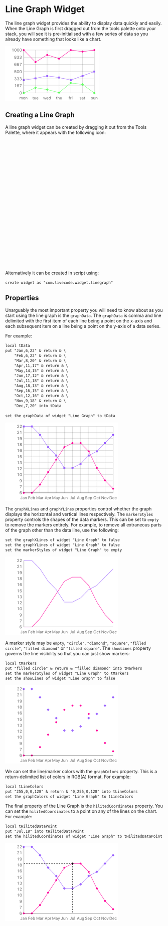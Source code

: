 # Line Graph Widget
The line graph widget provides the ability to display data quickly and 
easily. When the Line Graph is first dragged out from the tools palette 
onto your stack, you will see it is pre-initialised with a few series of 
data so you already have something that looks like a chart.

![Default line graph](images/graph.png)

## Creating a Line Graph
A line graph widget can be created by dragging it out from the Tools
Palette, where it appears with the following icon:

<svg viewBox="0 0 50 40" style="display:block;margin:auto" width="auto" height="50">
  <path d="M496 1408Q496 1468 453.5 1510 411 1552 352 1552 292 1552 250 1510 208 1468 208 1408 208 1348 250 1306 292 1264 352 1264 411 1264 453.5 1306 496 1348 496 1408ZM928 1600Q928 1653 890.5 1690.5 853 1728 800 1728 747 1728 709.5 1690.5 672 1653 672 1600 672 1547 709.5 1509.5 747 1472 800 1472 853 1472 890.5 1509.5 928 1547 928 1600ZM320 960Q320 1026 273 1073 226 1120 160 1120 94 1120 47 1073 0 1026 0 960 0 894 47 847 94 800 160 800 226 800 273 847 320 894 320 960ZM1360 1408Q1360 1454 1327 1487 1294 1520 1248 1520 1202 1520 1169 1487 1136 1454 1136 1408 1136 1362 1169 1329 1202 1296 1248 1296 1294 1296 1327 1329 1360 1362 1360 1408ZM528 512Q528 585 476.5 636.5 425 688 352 688 279 688 227.5 636.5 176 585 176 512 176 439 227.5 387.5 279 336 352 336 425 336 476.5 387.5 528 439 528 512ZM992 320Q992 400 936 456 880 512 800 512 720 512 664 456 608 400 608 320 608 240 664 184 720 128 800 128 880 128 936 184 992 240 992 320ZM1536 960Q1536 1000 1508 1028 1480 1056 1440 1056 1400 1056 1372 1028 1344 1000 1344 960 1344 920 1372 892 1400 864 1440 864 1480 864 1508 892 1536 920 1536 960ZM1328 512Q1328 545 1304.5 568.5 1281 592 1248 592 1215 592 1191.5 568.5 1168 545 1168 512 1168 479 1191.5 455.5 1215 432 1248 432 1281 432 1304.5 455.5 1328 479 1328 512Z" />
</svg>


Alternatively it can be created in script using:

	create widget as "com.livecode.widget.linegraph"

## Properties
Unarguably the most important property you will need to know about as 
you start using the line graph is the `graphData`. The `graphData` is 
comma and line delimited with the first item of each line being a point 
on the x-axis and each subsequent item on a line being a point on the 
y-axis of a data series.

For example:

	local tData
	put "Jan,6,22" & return & \
		"Feb,6,22" & return & \
		"Mar,8,20" & return & \
		"Apr,11,17" & return & \
		"May,14,15" & return & \
		"Jun,17,12" & return & \
		"Jul,11,18" & return & \
		"Aug,18,13" & return & \
		"Sep,16,15" & return & \
		"Oct,12,16" & return & \
		"Nov,9,18" & return & \
		"Dec,7,20" into tData
		
	set the graphData of widget "Line Graph" to tData

![Line graph with data](images/data.png)

The `graphXLines` and `graphYLines` properties control whether the graph
displays the horizontal and vertical lines respectively. The 
`markerStyles` property controls the shapes of the data markers. This
can be set to `empty` to remove the markers entirely. For example, to 
remove all extraneous parts of the graph other than the data line, use
the following:

	set the graphXLines of widget "Line Graph" to false
	set the graphYLines of widget "Line Graph" to false
	set the markerStyles of widget "Line Graph" to empty
	
![Line graph with no grid or markers](images/data-no-markers.png)
	
A marker style may be `empty`, `"circle"`, `"diamond"`, `"square"`, 
`"filled circle"`, `"filled diamond"` or `"filled square"`. 
The `showLines` property governs the line visibility so that you can 
just show markers:

	local tMarkers
	put "filled circle" & return & "filled diamond" into tMarkers
	set the markerStyles of widget "Line Graph" to tMarkers
	set the showLines of widget "Line Graph" to false

![Line graph with no grid or markers](images/data-no-lines.png)

We can set the line/marker colors with the `graphColors` property. This 
is a return-delimited list of colors in RGB(A) format. For example:

	local tLineColors
	put "255,0,0,128" & return & "0,255,0,128" into tLineColors
	set the graphColors of widget "Line Graph" to tLineColors

The final property of the Line Graph is the `hilitedCoordinates` 
property. You can set the `hilitedCoordinates` to a point on any of the 
lines on the chart. For example:

	local tHilitedDataPoint
	put "Jul,18" into tHilitedDataPoint
	set the hilitedCoordinates of widget "Line Graph" to tHilitedDataPoint

![Line graph with hilited coordinates](images/data-hilited-coordinates.png)